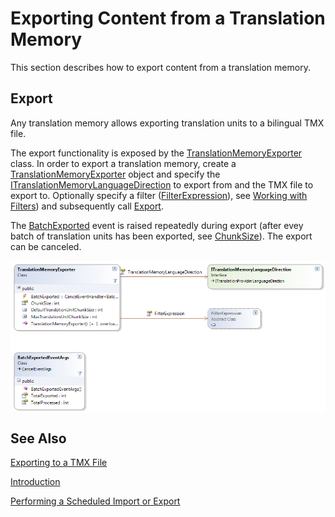 Exporting Content from a Translation Memory
======
This section describes how to export content from a translation memory.

Export
-----
Any translation memory allows exporting translation units to a bilingual TMX file.

The export functionality is exposed by the [TranslationMemoryExporter](../../api/translationmemory/Sdl.LanguagePlatform.TranslationMemoryApi.TranslationMemoryExporter.yml) class. In order to export a translation memory, create a [TranslationMemoryExporter](../../api/translationmemory/Sdl.LanguagePlatform.TranslationMemoryApi.TranslationMemoryExporter.yml) object and specify the [ITranslationMemoryLanguageDirection](../../api/translationmemory/Sdl.LanguagePlatform.TranslationMemoryApi.ITranslationMemoryLanguageDirection.yml) to export from and the TMX file to export to. Optionally specify a filter ([FilterExpression](../../api/translationmemory/Sdl.LanguagePlatform.TranslationMemory.FilterExpression.yml)), see [Working with Filters](working_with_filters.md)) and subsequently call [Export](../../api/translationmemory/Sdl.LanguagePlatform.TranslationMemoryApi.TranslationMemoryExporter.yml#Sdl_LanguagePlatform_TranslationMemoryApi_TranslationMemoryExporter_Export_System_String_System_Boolean_).

The [BatchExported](../../api/translationmemory/Sdl.Core.TM.ImportExport.Exporter.yml#Sdl_Core_TM_ImportExport_Exporter_BatchExported) event is raised repeatedly during export (after evey batch of translation units has been exported, see [ChunkSize](../../api/translationmemory/Sdl.LanguagePlatform.TranslationMemoryApi.TranslationMemoryExporter.yml#Sdl_LanguagePlatform_TranslationMemoryApi_TranslationMemoryExporter_ChunkSize)). The export can be canceled.


<img style="display:block; " src="images/Export.png"/>

See Also
------------
[Exporting to a TMX File](exporting_to_a_tmx_file.md)

[Introduction](working_with_translation_memories.md)

[Performing a Scheduled Import or Export](performing_a_scheduled_import_or_export.md)